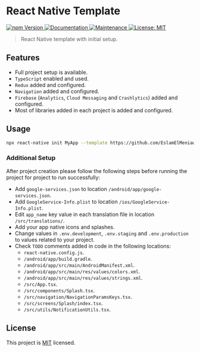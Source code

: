# React Native Template

<p>
  <a href="https://www.npmjs.com/package/react-native-template-eslam-elmeniawy">
    <img alt="npm Version" src="https://img.shields.io/npm/v/react-native-template-eslam-elmeniawy.svg" />
  </a>
  <a href="https://github.com/EslamElMeniawy/react-native-temp#readme">
    <img alt="Documentation" src="https://img.shields.io/badge/Documented%3F-yes-brightgreen.svg" />
  </a>
  <a href="https://github.com/EslamElMeniawy/react-native-temp/graphs/commit-activity">
    <img alt="Maintenance" src="https://img.shields.io/badge/Maintained%3F-yes-green.svg" />
  </a>
  <a href="https://github.com/EslamElMeniawy/react-native-temp/blob/master/LICENSE">
    <img alt="License: MIT" src="https://img.shields.io/badge/License-MIT-yellow.svg" />
  </a>
</p>

> React Native template with initial setup.

## Features

- Full project setup is available.
- `TypeScript` enabled and used.
- `Redux` added and configured.
- `Navigation` added and configured.
- `Firebase` (`Analytics`, `Cloud Messaging` and `Crashlytics`) added and configured.
- Most of libraries added in each project is added and configured.

## Usage

```sh
npx react-native init MyApp --template https://github.com/EslamElMeniawy/react-native-temp.git
```

### Additional Setup

After project creation please follow the following steps before running the project for project to run successfully:

- Add `google-services.json` to location `/android/app/google-services.json`.
- Add `GoogleService-Info.plist` to location `/ios/GoogleService-Info.plist`.
- Edit `app_name` key value in each translation file in location `/src/translations/`.
- Add your app native icons and splashes.
- Change values in `.env.development`, `.env.staging` and `.env.production` to values related to your project.
- Check `TODO` comments added in code in the following locations:
  - `react-native.config.js`.
  - `/android/app/build.gradle`.
  - `/android/app/src/main/AndroidManifest.xml`.
  - `/android/app/src/main/res/values/colors.xml`.
  - `/android/app/src/main/res/values/strings.xml`.
  - `/src/App.tsx`.
  - `/src/components/Splash.tsx`.
  - `/src/navigation/NavigationParamsKeys.tsx`.
  - `/src/screens/Splash/index.tsx`.
  - `/src/utils/NotificationUtils.tsx`.

## License

This project is [MIT](LICENSE) licensed.
